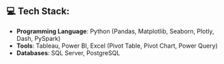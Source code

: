 ## 💻 Tech Stack:

- **Programming Language**: Python (Pandas, Matplotlib, Seaborn, Plotly, Dash, PySpark)
- **Tools**: Tableau, Power BI, Excel (Pivot Table, Pivot Chart, Power Query)
- **Databases**: SQL Server, PostgreSQL
